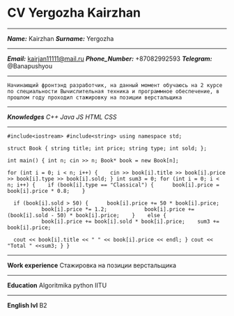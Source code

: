 # CV Yergozha Kairzhan
***
___Name:___ Kairzhan
___Surname:___ Yergozha
***
___Email:___ kairjan11111@mail.ru
___Phone_Number:___ +87082992593
___Telegram:___ @Banapushyou
*** 
```Начинающий фронтэнд разработчик, на данный момент обучаюсь на 2 курсе по специальности Вычислительная техника и программное обеспечение, в прошлом году проходил стажировку на позиции верстальщика```
***
___Knowledges___
_C++_
_Java_
_JS_
_HTML_
_CSS_
***
```
#include<iostream> #include<string> using namespace std;

struct Book { string title; int price; string type; int sold; };

int main() { int n; cin >> n; Book* book = new Book[n];

for (int i = 0; i < n; i++) {    cin >> book[i].title >> book[i].price >> book[i].type >> book[i].sold; } int sum3 = 0; for (int i = 0; i < n; i++) {    if (book[i].type == "Classical") {      book[i].price = book[i].price * 0.8;    }

  if (book[i].sold > 50) {      book[i].price += 50 * book[i].price;            book[i].price *= 1.2;            book[i].price += (book[i].sold - 50) * book[i].price;    }    else {            book[i].price += book[i].sold * book[i].price;    sum3 += book[i].price;

  cout << book[i].title << " " << book[i].price << endl; } cout << "Total " <<sum3; } }
```
***
__Work experience__
Стажировка на позиции верстальщика
***
__Education__
Algoritmika python
IITU
***
__English lvl__
B2
